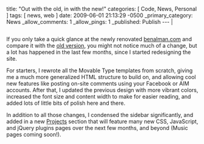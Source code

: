 title: "Out with the old, in with the new!"
categories: [ Code, News, Personal ]
tags: [ news, web ]
date: 2009-06-01 21:13:29 -0500
_primary_category: News
_allow_comments: 1
_allow_pings: 1
_published: Publish
--- |

<div class="photo"><a href="http://benalman.com/photo/3586989097/"><img src="http://farm4.static.flickr.com/3634/3586989097_20398ce6bf_t.jpg" alt=""/></a></div>

If you only take a quick glance at the newly renovated <a href="http://benalman.com/">benalman.com</a> and compare it with the <a href="http://benalman.com/photo/3586989097/">old version</a>, you might not notice much of a change, but a lot has happened in the last few months, since I started redesigning the site.

For starters, I rewrote all the Movable Type templates from scratch, giving me a much more generalized HTML structure to build on, and allowing cool new features like posting on-site comments using your Facebook or AIM accounts. After that, I updated the previous design with more vibrant colors, increased the font size and content width to make for easier reading, and added lots of little bits of polish here and there.

In addition to all those changes, I condensed the sidebar significantly, and added in a new <a href="http://benalman.com/projects/">Projects</a> section that will feature many new CSS, JavaScript, and jQuery plugins pages over the next few months, and beyond (Music pages coming soon!).


